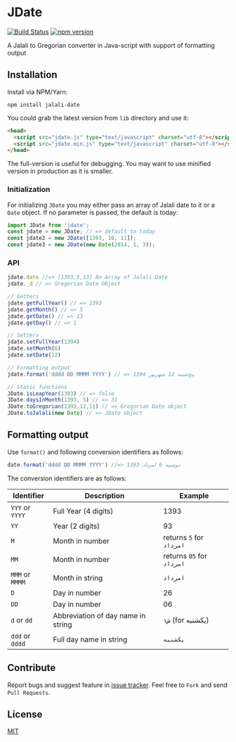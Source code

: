 JDate
=====

[![Build Status](https://travis-ci.org/arashm/JDate.svg?branch=master)](https://travis-ci.org/arashm/JDate)
[![npm version](https://badge.fury.io/js/jalali-date.svg)](https://badge.fury.io/js/jalali-date)

A Jalali to Gregorian converter in Java-script with support of formatting output

## Installation

Install via NPM/Yarn:

```
npm install jalali-date
```

You could grab the latest version from `lib` directory and use it:

```html
<head>
  <script src="jdate.js" type="text/javascript" charset="utf-8"></script>
  <script src="jdate.min.js" type="text/javascript" charset="utf-8"></script>
</head>
```

The full-version is useful for debugging. You may want to use minified version in production as it is smaller.

### Initialization

For initializing `JDate` you may either pass an array of Jalali date to it or a `Date` object. If no parameter is passed, the default is today:

```javascript
import JDate from 'jdate';
const jdate = new JDate; // => default to today
const jdate2 = new JDate([1393, 10, 11]);
const jdate3 = new JDate(new Date(2014, 1, 3));

```

### API
```javascript
jdate.date //=> [1393,5,13] An Array of Jalali Date
jdate._d // => Gregorian Date Object

// Getters
jdate.getFullYear() // => 1393
jdate.getMonth() // => 5
jdate.getDate() // => 13
jdate.getDay() // => 1

// Setters
jdate.setFullYear(1394)
jdate.setMonth(6)
jdate.setDate(12)

// Formatting output
jdate.format('dddd DD MMMM YYYY') // => پنج‌شنبه 12 شهریور 1394

// Static functions
JDate.isLeapYear(1393) // => false
JDate.daysInMonth(1393, 5) // => 31
JDate.toGregorian(1393,12,11) // => Gregorian Date object
JDate.toJalali(new Date) // => JDate object
```

## Formatting output
Use `format()` and following conversion identifiers as follows:

```javascript
date.format('dddd DD MMMM YYYY') //=> دوشنبه 6 امرداد 1393
```

The conversion identifiers are as follows:

| Identifier        | Description           | Example  |
| ------------- | ------------- | ---------- |
| `YYY` or `YYYY`      | Full Year (4 digits) | 1393 |
| `YY`      | Year (2 digits)      |   93 |
| `M` | Month in number      |  returns `5` for `امرداد`   |
| `MM` | Month in number      |  returns `05` for `امرداد`   |
| `MMM` or `MMMM` | Month in string | `امرداد` |
| `D` | Day in number | 26 |
| `DD` | Day in number | 06 |
| `d` or `dd` | Abbreviation of day name in string | `۱ش` (for یکشنبه) |
| `ddd` or `dddd` | Full day name in string | `یکشنبه` |


## Contribute

Report bugs and suggest feature in [issue tracker](https://github.com/arashm/Jalali-Calendar/issues). Feel free to `Fork` and send `Pull Requests`.

## License

[MIT](https://github.com/arashm/JDate/blob/master/LICENSE)
